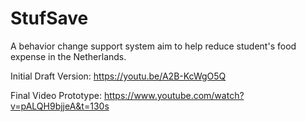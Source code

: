 # StufSave

A behavior change support system aim to help reduce student's food expense in the Netherlands.

Initial Draft Version: https://youtu.be/A2B-KcWgO5Q

Final Video Prototype: https://www.youtube.com/watch?v=pALQH9bjjeA&t=130s
